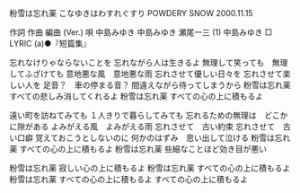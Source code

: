粉雪は忘れ薬
こなゆきはわすれぐすり
POWDERY SNOW
2000.11.15


作詞  作曲  編曲 (Ver.)   唄
中島みゆき   中島みゆき   瀬尾一三 (1)  中島みゆき
□ LYRIC (a)●『短篇集』


忘れなけりゃならないことを
忘れながら人は生きるよ
無理して笑っても　無理してふざけても
意地悪な風　意地悪な雨
忘れさせて優しい日々を
忘れさせて楽しい人を
足音？　車の停まる音？
間違えながら待ってしまうから
粉雪は忘れ薬
すべての悲しみ消してくれるよ
粉雪は忘れ薬
すべての心の上に積もるよ

遠い町を訪ねてみても
１人きりで暮らしてみても
忘れるための無理は　どこかに隙がある
よみがえる風　よみがえる雨
忘れさせて　古い約束
忘れさせて　古い口癖
覚えておこうとしないのに
何かのはずみ　思い出して泣ける
粉雪は忘れ薬
すべての心の上に積もるよ
粉雪は忘れ薬
些細なことほど効き目が悪い

粉雪は忘れ薬
寂しい心の上に積もるよ
粉雪は忘れ薬
すべての心の上に積もるよ
粉雪は忘れ薬
すべての心の上に積もるよ
すべての心の上に積もるよ